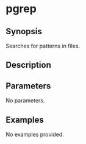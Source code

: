 # pgrep

## Synopsis

Searches for patterns in files.

## Description



## Parameters
No parameters.
## Examples
No examples provided.
